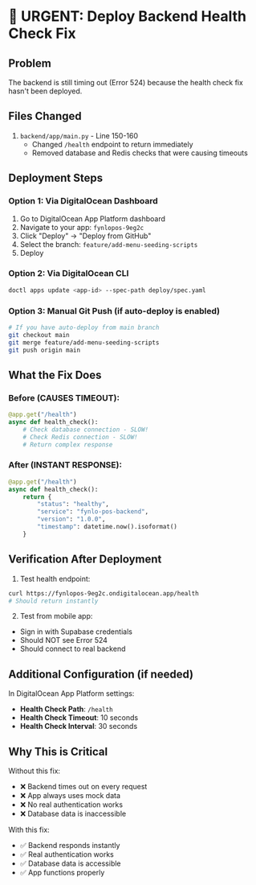 # 🚨 URGENT: Deploy Backend Health Check Fix

## Problem
The backend is still timing out (Error 524) because the health check fix hasn't been deployed.

## Files Changed
1. `backend/app/main.py` - Line 150-160
   - Changed `/health` endpoint to return immediately
   - Removed database and Redis checks that were causing timeouts

## Deployment Steps

### Option 1: Via DigitalOcean Dashboard
1. Go to DigitalOcean App Platform dashboard
2. Navigate to your app: `fynlopos-9eg2c`
3. Click "Deploy" → "Deploy from GitHub"
4. Select the branch: `feature/add-menu-seeding-scripts`
5. Deploy

### Option 2: Via DigitalOcean CLI
```bash
doctl apps update <app-id> --spec-path deploy/spec.yaml
```

### Option 3: Manual Git Push (if auto-deploy is enabled)
```bash
# If you have auto-deploy from main branch
git checkout main
git merge feature/add-menu-seeding-scripts
git push origin main
```

## What the Fix Does

### Before (CAUSES TIMEOUT):
```python
@app.get("/health")
async def health_check():
    # Check database connection - SLOW!
    # Check Redis connection - SLOW!
    # Return complex response
```

### After (INSTANT RESPONSE):
```python
@app.get("/health")
async def health_check():
    return {
        "status": "healthy",
        "service": "fynlo-pos-backend",
        "version": "1.0.0",
        "timestamp": datetime.now().isoformat()
    }
```

## Verification After Deployment

1. Test health endpoint:
```bash
curl https://fynlopos-9eg2c.ondigitalocean.app/health
# Should return instantly
```

2. Test from mobile app:
- Sign in with Supabase credentials
- Should NOT see Error 524
- Should connect to real backend

## Additional Configuration (if needed)

In DigitalOcean App Platform settings:
- **Health Check Path**: `/health`
- **Health Check Timeout**: 10 seconds
- **Health Check Interval**: 30 seconds

## Why This is Critical

Without this fix:
- ❌ Backend times out on every request
- ❌ App always uses mock data
- ❌ No real authentication works
- ❌ Database data is inaccessible

With this fix:
- ✅ Backend responds instantly
- ✅ Real authentication works
- ✅ Database data is accessible
- ✅ App functions properly